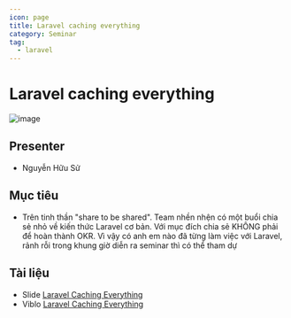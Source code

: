 ```yaml
---
icon: page
title: Laravel caching everything
category: Seminar
tag:
  - laravel
---
```


# Laravel caching everything
![image](https://user-images.githubusercontent.com/55786352/107244258-68a54b80-6a60-11eb-8f1c-649d81b25458.png)

## Presenter
- Nguyễn Hữu Sử

## Mục tiêu
- Trên tinh thần "share to be shared". Team nhền nhện có một buổi chia sẻ nhỏ về kiến thức Laravel cơ bản. Với mục đích chia sẻ KHÔNG phải để hoàn thành OKR. Vì vậy có anh em nào đã từng làm việc với Laravel, rảnh rỗi trong khung giờ diễn ra seminar thì có thể tham dự

## Tài liệu
- Slide [Laravel Caching Everything](https://docs.google.com/presentation/d/1NDOvTcXEo9-oysjmxho8YGgflTFezzocQQ16SjObRag/edit#slide=id.g578dcad9b9_0_5)
- Viblo [Laravel Caching Everything](https://viblo.asia/p/laravel-caching-everything-gAm5yDwVldb)